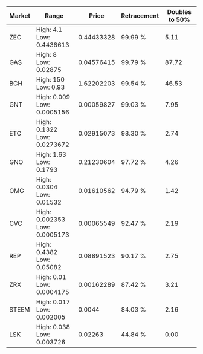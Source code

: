 | Market | Range | Price| Retracement | Doubles to 50% |
| --- | --- | --- | --- | --- |
| ZEC | High: 4.1<br />Low: 0.4438613 | 0.44433328 | 99.99 % | 5.11 |
| GAS | High: 8<br />Low: 0.02875 | 0.04576415 | 99.79 % | 87.72 |
| BCH | High: 150<br />Low: 0.93 | 1.62202203 | 99.54 % | 46.53 |
| GNT | High: 0.009<br />Low: 0.0005156 | 0.00059827 | 99.03 % | 7.95 |
| ETC | High: 0.1322<br />Low: 0.0273672 | 0.02915073 | 98.30 % | 2.74 |
| GNO | High: 1.63<br />Low: 0.1793 | 0.21230604 | 97.72 % | 4.26 |
| OMG | High: 0.0304<br />Low: 0.01532 | 0.01610562 | 94.79 % | 1.42 |
| CVC | High: 0.002353<br />Low: 0.0005173 | 0.00065549 | 92.47 % | 2.19 |
| REP | High: 0.4382<br />Low: 0.05082 | 0.08891523 | 90.17 % | 2.75 |
| ZRX | High: 0.01<br />Low: 0.0004175 | 0.00162289 | 87.42 % | 3.21 |
| STEEM | High: 0.017<br />Low: 0.002005 | 0.0044 | 84.03 % | 2.16 |
| LSK | High: 0.038<br />Low: 0.003726 | 0.02263 | 44.84 % | 0.00 |
